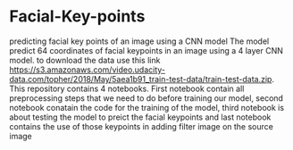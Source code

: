 # Facial-Key-points
predicting facial key points of an image using a CNN model
The model predict 64 coordinates of facial keypoints in an image using a 4 layer CNN model.
to download the data use this link https://s3.amazonaws.com/video.udacity-data.com/topher/2018/May/5aea1b91_train-test-data/train-test-data.zip.
This repository contains 4 notebooks.
First notebook contain all preprocessing steps that we need to do before training our model,
second notebook conatain the code for the training of the model,
third notebook is about testing the model to preict the facial keypoints and
last notebook contains the use of those keypoints in adding filter image on the source image

